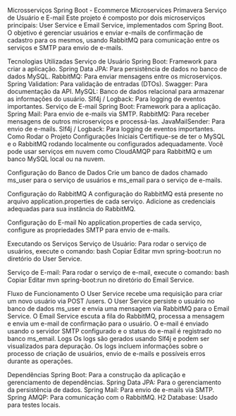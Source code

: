 Microsserviços Spring Boot - Ecommerce Microservices Primavera
Serviço de Usuário e E-mail
Este projeto é composto por dois microserviços principais: User Service e Email Service, implementados com Spring Boot. O objetivo é gerenciar usuários e enviar e-mails de confirmação de cadastro para os mesmos, usando RabbitMQ para comunicação entre os serviços e SMTP para envio de e-mails.

Tecnologias Utilizadas
Serviço de Usuário
Spring Boot: Framework para criar a aplicação.
Spring Data JPA: Para persistência de dados no banco de dados MySQL.
RabbitMQ: Para enviar mensagens entre os microserviços.
Spring Validation: Para validação de entradas (DTOs).
Swagger: Para documentação da API.
MySQL: Banco de dados relacional para armazenar as informações do usuário.
Slf4j / Logback: Para logging de eventos importantes.
Serviço de E-mail
Spring Boot: Framework para a aplicação.
Spring Mail: Para envio de e-mails via SMTP.
RabbitMQ: Para receber mensagens de outros microserviços e processá-las.
JavaMailSender: Para envio de e-mails.
Slf4j / Logback: Para logging de eventos importantes.
Como Rodar o Projeto
Configurações Iniciais
Certifique-se de ter o MySQL e o RabbitMQ rodando localmente ou configurados adequadamente. Você pode usar serviços em nuvem como CloudAMQP para RabbitMQ e um banco MySQL local ou na nuvem.

Configuração do Banco de Dados
Crie um banco de dados chamado ms_user para o serviço de usuários e ms_email para o serviço de e-mails.

Configuração do RabbitMQ
A configuração do RabbitMQ está presente no arquivo application.properties de cada serviço. Adicione as credenciais adequadas para sua instância do RabbitMQ.

Configuração do E-mail
No application.properties de cada serviço, configure as propriedades SMTP para envio de e-mails.

Executando os Serviços
Serviço de Usuário: Para rodar o serviço de usuários, execute o comando:
bash
Copiar
Editar
mvn spring-boot:run
no diretório do User Service.

Serviço de E-mail: Para rodar o serviço de e-mail, execute o comando:
bash
Copiar
Editar
mvn spring-boot:run
no diretório do Email Service.

Fluxo de Funcionamento
O User Service recebe uma requisição para criar um novo usuário via POST /users.
O User Service persiste o usuário no banco de dados ms_user e envia uma mensagem via RabbitMQ para o Email Service.
O Email Service escuta a fila do RabbitMQ, processa a mensagem e envia um e-mail de confirmação para o usuário.
O e-mail é enviado usando o servidor SMTP configurado e o status do e-mail é registrado no banco ms_email.
Logs
Os logs são gerados usando Slf4j e podem ser visualizados para depuração. Os logs incluem informações sobre o processo de criação de usuários, envio de e-mails e possíveis erros durante as operações.

Dependências
Spring Boot: Para a construção da aplicação e gerenciamento de dependências.
Spring Data JPA: Para o gerenciamento da persistência de dados.
Spring Mail: Para envio de e-mails via SMTP.
Spring AMQP: Para comunicação com o RabbitMQ.
H2 Database: Usado para testes locais.
